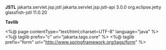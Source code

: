 **JSTL**
        <dependency>
            <groupId>jakarta.servlet.jsp.jstl</groupId>
            <artifactId>jakarta.servlet.jsp.jstl-api</artifactId>
            <version>3.0.0</version>
        </dependency>
        <!-- https://mvnrepository.com/artifact/org.eclipse.jetty/glassfish-jstl -->
        <dependency>
            <groupId>org.eclipse.jetty</groupId>
            <artifactId>glassfish-jstl</artifactId>
            <version>11.0.20</version>
        </dependency>


**Tavlib**

<%@ page contentType="text/html;charset=UTF-8" language="java" %>
<%@ taglib prefix="c" uri="jakarta.tags.core" %>
<%@ taglib prefix="form" uri="http://www.springframework.org/tags/form" %>
